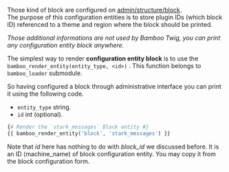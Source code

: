 Those kind of block are configured on [admin/structure/block](http://admin/structure/block).  
The purpose of this configuration entities is to store plugin IDs (which block ID) referenced to a theme and region where the block should be printed.

_Those additional informations are not used by Bamboo Twig, you can print any configuration entity block anywhere._ 

The simplest way to render **configuration entity block** is to use the `bamboo_render_entity(entity_type, <id>)` . This function belongs to `bamboo_loader` submodule.

So having configured a block through administrative interface you can print it using the following code.

* `entity_type` string.
* `id` int (optional).

```php
{# Render the `stark_messages` Block entity #}
{{ bamboo_render_entity('block', 'stark_messages') }}
```

Note that _id_ here has nothing to do with _block\_id_ we discussed before. It is an ID (machine\_name) of block configuration entity. You may copy it from the block configuration form.